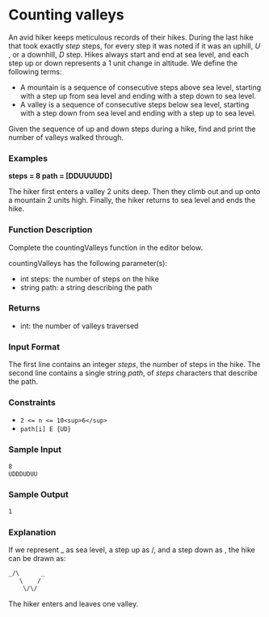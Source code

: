 #  Counting valleys

An avid hiker keeps meticulous records of their hikes. During the last hike that took exactly *step*  steps, for every step it was noted if it was an uphill, *U* , or a downhill, *D* step. Hikes always start and end at sea level, and each step up or down represents a 1 unit change in altitude. We define the following terms:

 - A mountain is a sequence of consecutive steps above sea level, starting with a step up from sea level and ending with a step down to sea level.
 - A valley is a sequence of consecutive steps below sea level, starting with a step down from sea level and ending with a step up to sea level.

Given the sequence of up and down steps during a hike, find and print the number of valleys walked through.

### Examples

**steps = 8 path = [DDUUUUDD]**

The hiker first enters a valley 2 units deep. Then they climb out and up onto a mountain 2 units high. Finally, the hiker returns to sea level and ends the hike.

### Function Description

Complete the countingValleys function in the editor below.

countingValleys has the following parameter(s):

- int steps: the number of steps on the hike
- string path: a string describing the path

### Returns

- int: the number of valleys traversed

### Input Format

The first line contains an integer *steps*, the number of steps in the hike.
The second line contains a single string *path*, of *steps* characters that describe the path.

### Constraints

- `2 <= n <= 10<sup>6</sup>`
- `path[i] E {UD}`

### Sample Input

```sh
8
UDDDUDUU
```
### Sample Output

```sh
1
```

### Explanation

If we represent _ as sea level, a step up as /, and a step down as \, the hike can be drawn as:

```sh
_/\      _
   \    /
    \/\/
```
The hiker enters and leaves one valley.
